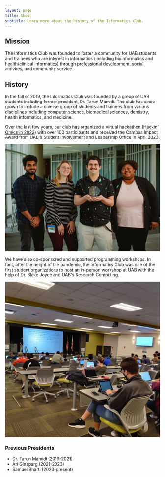 ```yaml
---
layout: page
title: About
subtitle: Learn more about the history of the Informatics Club.
---
```


## Mission

The Informatics Club was founded to foster a community for UAB students and trainees
who are interest in informatics (including bioinformatics and health/clinical informatics)
through professional development, social activites, and community service.

## History

In the fall of 2019, the Informatics Club was founded by a group of UAB students including former president, Dr. Tarun
Mamidi. The club has since grown to include a diverse group of students and trainees from various disciplines
including computer science, biomedical sciences, dentistry, health informatics, and medicine.

Over the last few years, our club has organized a virtual hackathon ([Hackin' Omics in 2022](https://hackathon.ubrite.org/hackathon-2022/)) with over 100 participants and received the Campus Impact Award from UAB's Student Involvement and Leadership Office in April 2023.

![award-photograph](/assets/img/campus-impact.jpg)

We have also co-sponsored and supported programming workshops. In fact, after the height of the pandemic, the Informatics Club was one of the first student organizations to host an in-person workshop at UAB with the help of Dr. Blake Joyce and UAB's Research Computing.

![Informatics Club workshop with Dr. Blake Joyce](/assets/img/blake-python.png)

### Previous Presidents

- Dr. Tarun Mamidi (2019-2021)
- Ari Ginsparg (2021-2023)
- Samuel Bharti (2023-present)
